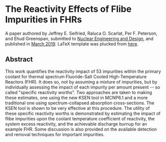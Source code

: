 The Reactivity Effects of Flibe Impurities in FHRs
==================================================

A paper authored by Jeffrey E. Seifried, Raluca O. Scarlat, Per F. Peterson, and Ehud Greenspan, submitted to [Nuclear Engineering and Design](https://www.journals.elsevier.com/nuclear-engineering-and-design), and published in [March 2019](https://dx.doi.org/10.1016/j.nucengdes.2018.09.038).  LaTeX template was plucked from [here](https://github.com/paulromano/ans-latex-class).

Abstract
--------

This work quantifies the reactivity impact of 53 impurities within the primary coolant for thermal spectrum Fluoride-Salt Cooled High-Temperature Reactors (FHR).
It does so, not by assuming a mixture of impurities, but by individually assessing the impact of each impurity per amount present -- so called "specific reactivity worths".
Two approaches are taken to making these estimates, one using the new KSEN tool in MCNP6.1 and a more traditional one using spectrum-collapsed absorption cross-sections.
The KSEN tool is shown to be very effective at this procedure.
The utility of these specific reactivity worths is demonstrated by estimating the impact of flibe impurities upon the coolant temperature coefficient of reactivity, the system excess reactivity, and the achievable discharge burnup for an example FHR.
Some discussion is also provided on the available detection and removal techniques for important impurities.
